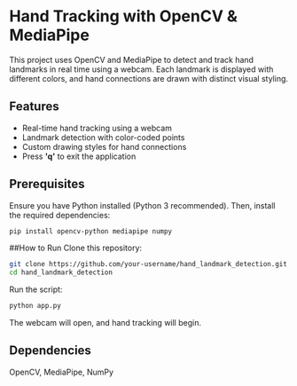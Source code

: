 # Hand Tracking with OpenCV & MediaPipe  

This project uses OpenCV and MediaPipe to detect and track hand landmarks in real time using a webcam. Each landmark is displayed with different colors, and hand connections are drawn with distinct visual styling.  

## Features  

- Real-time hand tracking using a webcam  
- Landmark detection with color-coded points  
- Custom drawing styles for hand connections  
- Press **'q'** to exit the application  

## Prerequisites  

Ensure you have Python installed (Python 3 recommended). Then, install the required dependencies:  

```bash
pip install opencv-python mediapipe numpy
```

##How to Run
Clone this repository:
```bash
git clone https://github.com/your-username/hand_landmark_detection.git
cd hand_landmark_detection
```

Run the script:
```bash
python app.py
```
The webcam will open, and hand tracking will begin.

## Dependencies
OpenCV, 
MediaPipe, 
NumPy
